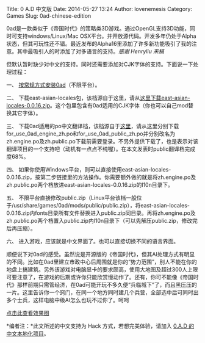 Title: 0 A.D 中文版
Date: 2014-05-27 13:24
Author: lovenemesis
Category: Games
Slug: 0ad-chinese-edition

0ad是一款类似于《帝国时代》的策略类3D游戏。通过OpenGL支持3D功能，同时可支持windows/Linux/Mac
OSX平台。并开放源代码。开发多年仍处于Alpha状态，但其可玩性还不错。最近发布的Alpha16里添加了许多新功能吸引了我的注意。其中最吸引人的时添加了对多语言的支持。*感谢
Henryliu 来稿*

但默认暂时缺少对中文的支持。同时还需要添加对CJK字体的支持。下面说一下处理过程：

一、
[按常规方式安装0ad](http://play0ad.com/alpha-16-patanjali/)（不限平台）。

二、
下载east-asian-locales包，该档源自于这里，请从[这里下载east-asian-locales-0.0.16.zip](http://trac.wildfiregames.com/wiki/Installing_East_Asian_Locales)。这个包里包含有0ad适用的CJK字体（你也可以自己mod替换其它字体）。

三、
下载0ad适用的po中文翻译档，该档源自于[这里](http://trac.wildfiregames.com/wiki/Installing_East_Asian_Locales)，请从这里分别下载for\_use\_0ad\_engine\_zh.po和for\_use\_0ad\_public\_zh.po并分别改名为zh.engine.po及zh.public.po下载前需要登录。不另外提供下载了，也是表示对该翻译项目的一个支持吧（动机有一点点不纯喔）。在本文发表时public翻译档完成度68%。

四、
如果你使用Windows平台，则可以直接使用east-asian-locales-0.0.16.zip，按第二步链接里的方法操作。你需要额外做的就是将zh.engine.po及zh.public.po两个档放进east-asian-locales-0.0.16.zip的l10n目录下。

五、
不限平台直接修改public.zip（Linux平台该档一般位于/usr/share/games/0ad/mods/public/public.zip），将east-asian-locales-0.0.16.zip内fonts目录所有文件替换进入public.zip同目录。再将zh.engine.po及zh.public.po两个档置入public.zip内l10n目录下（可以先解压public.zip，修改完后再压缩）。

六、 进入游戏，应该就是中文界面了。也可以直接切换不同的语言界面。

顺便说下对0ad的感受。虽然说是开源版的《帝国时代》，但其AI处理方式有明显的不同。比如在0ad里建立市政中心后周围就是你的“势力范围”，别人不能在你的地盘上搞建筑。另外该游戏对电脑显卡的要求颇高，使用大地图及超过300人上限可要注意了，在游戏的后期或许你只能欣赏慢动作了。还有，你可不能像《帝国时代》那样前期只需管经济，在0ad可能开玩不多久便“兵临城下”了，而且黑压压的一片。这里告诉你一个窍门，在同一个地方同时建几个兵营，全部选中后可同时出多个士兵，这样电脑中级AI怎么也玩不过你了。呵呵

[点击此查看效果图](https://k9bk8w.by3302.livefilestore.com/y2pukPI_OxZWvOFwUXGMTL3_ntSy6Ns1YkYjkw2IvoKANkyLplyS1IukyECNlEPZsRZnAYZrWJOxkI8JBSJ-dnNZVetsZ7xvtIcohG6YUo5wdI/0ad.png?psid=1)

*编者注：*此文所述的中文支持为 Hack 方式，若想完美体验，请加入 [0.A.D
的中文本地化项目](https://www.transifex.com/projects/p/0ad/)。

